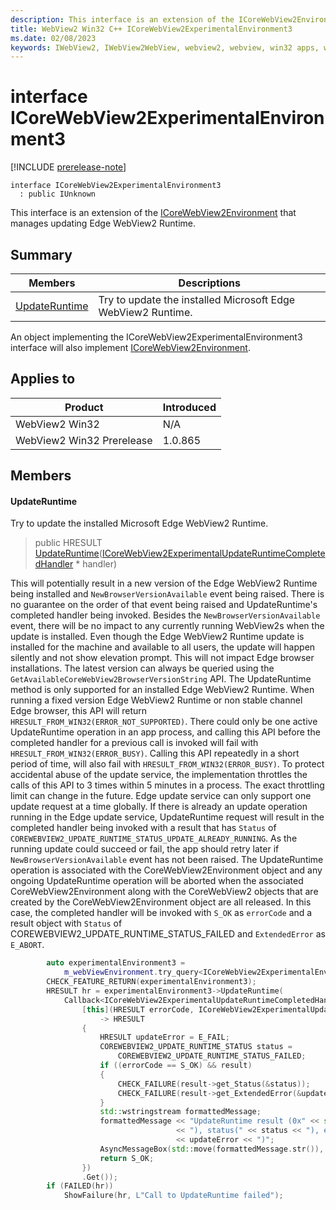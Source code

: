 ```yaml
---
description: This interface is an extension of the ICoreWebView2Environment that manages updating Edge WebView2 Runtime.
title: WebView2 Win32 C++ ICoreWebView2ExperimentalEnvironment3
ms.date: 02/08/2023
keywords: IWebView2, IWebView2WebView, webview2, webview, win32 apps, win32, edge, ICoreWebView2, ICoreWebView2Controller, browser control, edge html, ICoreWebView2ExperimentalEnvironment3
---
```


# interface ICoreWebView2ExperimentalEnvironment3

[!INCLUDE [prerelease-note](../includes/prerelease-note.md)]

```
interface ICoreWebView2ExperimentalEnvironment3
  : public IUnknown
```

This interface is an extension of the [ICoreWebView2Environment](icorewebview2environment.md) that manages updating Edge WebView2 Runtime.

## Summary

 Members                        | Descriptions
--------------------------------|---------------------------------------------
[UpdateRuntime](#updateruntime) | Try to update the installed Microsoft Edge WebView2 Runtime.

An object implementing the ICoreWebView2ExperimentalEnvironment3 interface will also implement [ICoreWebView2Environment](icorewebview2environment.md).

## Applies to

Product                         | Introduced
--------------------------------|---------------------------------------------
WebView2 Win32            |    N/A
WebView2 Win32 Prerelease |    1.0.865

## Members

#### UpdateRuntime

Try to update the installed Microsoft Edge WebView2 Runtime.

> public HRESULT [UpdateRuntime](#updateruntime)([ICoreWebView2ExperimentalUpdateRuntimeCompletedHandler](icorewebview2experimentalupdateruntimecompletedhandler.md) * handler)

This will potentially result in a new version of the Edge WebView2 Runtime being installed and `NewBrowserVersionAvailable` event being raised. There is no guarantee on the order of that event being raised and UpdateRuntime's completed handler being invoked. Besides the `NewBrowserVersionAvailable` event, there will be no impact to any currently running WebView2s when the update is installed. Even though the Edge WebView2 Runtime update is installed for the machine and available to all users, the update will happen silently and not show elevation prompt. This will not impact Edge browser installations. The latest version can always be queried using the `GetAvailableCoreWebView2BrowserVersionString` API. The UpdateRuntime method is only supported for an installed Edge WebView2 Runtime. When running a fixed version Edge WebView2 Runtime or non stable channel Edge browser, this API will return `HRESULT_FROM_WIN32(ERROR_NOT_SUPPORTED)`. There could only be one active UpdateRuntime operation in an app process, and calling this API before the completed handler for a previous call is invoked will fail with `HRESULT_FROM_WIN32(ERROR_BUSY)`. Calling this API repeatedly in a short period of time, will also fail with `HRESULT_FROM_WIN32(ERROR_BUSY)`. To protect accidental abuse of the update service, the implementation throttles the calls of this API to 3 times within 5 minutes in a process. The exact throttling limit can change in the future. Edge update service can only support one update request at a time globally. If there is already an update operation running in the Edge update service, UpdateRuntime request will result in the completed handler being invoked with a result that has `Status` of `COREWEBVIEW2_UPDATE_RUNTIME_STATUS_UPDATE_ALREADY_RUNNING`. As the running update could succeed or fail, the app should retry later if `NewBrowserVersionAvailable` event has not been raised. The UpdateRuntime operation is associated with the CoreWebView2Environment object and any ongoing UpdateRuntime operation will be aborted when the associated CoreWebView2Environment along with the CoreWebView2 objects that are created by the CoreWebView2Environment object are all released. In this case, the completed handler will be invoked with `S_OK` as `errorCode` and a result object with `Status` of COREWEBVIEW2_UPDATE_RUNTIME_STATUS_FAILED and `ExtendedError` as `E_ABORT`.

```cpp
        auto experimentalEnvironment3 =
            m_webViewEnvironment.try_query<ICoreWebView2ExperimentalEnvironment3>();
        CHECK_FEATURE_RETURN(experimentalEnvironment3);
        HRESULT hr = experimentalEnvironment3->UpdateRuntime(
            Callback<ICoreWebView2ExperimentalUpdateRuntimeCompletedHandler>(
                [this](HRESULT errorCode, ICoreWebView2ExperimentalUpdateRuntimeResult* result)
                    -> HRESULT
                {
                    HRESULT updateError = E_FAIL;
                    COREWEBVIEW2_UPDATE_RUNTIME_STATUS status =
                        COREWEBVIEW2_UPDATE_RUNTIME_STATUS_FAILED;
                    if ((errorCode == S_OK) && result)
                    {
                        CHECK_FAILURE(result->get_Status(&status));
                        CHECK_FAILURE(result->get_ExtendedError(&updateError));
                    }
                    std::wstringstream formattedMessage;
                    formattedMessage << "UpdateRuntime result (0x" << std::hex << errorCode
                                     << "), status(" << status << "), extendedError("
                                     << updateError << ")";
                    AsyncMessageBox(std::move(formattedMessage.str()), L"UpdateRuntimeResult");
                    return S_OK;
                })
                .Get());
        if (FAILED(hr))
            ShowFailure(hr, L"Call to UpdateRuntime failed");
```

